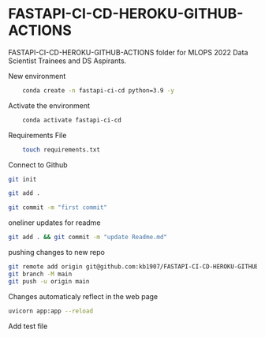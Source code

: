 # FASTAPI-CI-CD-HEROKU-GITHUB-ACTIONS

FASTAPI-CI-CD-HEROKU-GITHUB-ACTIONS folder for MLOPS 2022 Data Scientist Trainees and DS Aspirants.

New environment

```bash
    conda create -n fastapi-ci-cd python=3.9 -y
```

Activate the environment

```bash
    conda activate fastapi-ci-cd
```

Requirements File

```bash
    touch requirements.txt
```

Connect to Github

```bash
git init
```

```bash
git add .
```

```bash
git commit -m "first commit"
```

oneliner updates for readme

```bash
git add . && git commit -m "update Readme.md"
```

pushing changes to new repo

```bash
git remote add origin git@github.com:kb1907/FASTAPI-CI-CD-HEROKU-GITHUB-ACTIONS.git
git branch -M main
git push -u origin main
```

Changes automaticaly reflect in the web page

```bash
uvicorn app:app --reload
```

Add test file
